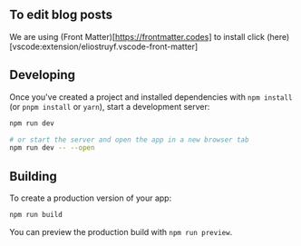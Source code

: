 ## To edit blog posts 

We are using (Front Matter)[https://frontmatter.codes] to install click (here)[vscode:extension/eliostruyf.vscode-front-matter]


## Developing

Once you've created a project and installed dependencies with `npm install` (or `pnpm install` or `yarn`), start a development server:

```bash
npm run dev

# or start the server and open the app in a new browser tab
npm run dev -- --open
```

## Building

To create a production version of your app:

```bash
npm run build
```

You can preview the production build with `npm run preview`.
